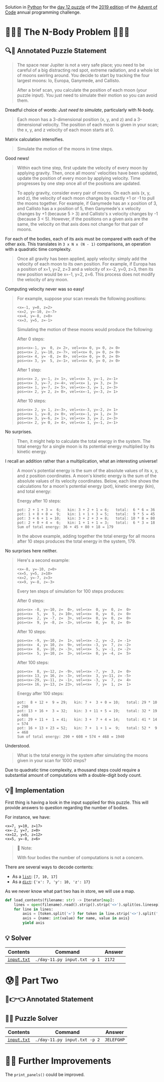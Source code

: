 Solution in [Python][py] for the [day 12 puzzle][aoc-2019-12] of the [2019 edition][aoc-2019] of the [Advent of Code][aoc] annual programming challenge.

# 🎄🌟🌟 The N-Body Problem 🎄🌟🌟

## 🔍📖 Annotated Puzzle Statement

> The space near Jupiter is not a very safe place; you need to be careful of a big distracting red spot, extreme radiation, and a whole lot of moons swirling around. You decide to start by tracking the four largest moons: Io, Europa, Ganymede, and Callisto.
> 
> After a brief scan, you calculate the position of each moon (your puzzle input). You just need to simulate their motion so you can avoid them.

Dreadful choice of words: *Just need to simulate*, particularly with N-body.

> Each moon has a 3-dimensional position (x, y, and z) and a 3-dimensional velocity. The position of each moon is given in your scan; the x, y, and z velocity of each moon starts at 0.

Matrix calculation intensifies.

> Simulate the motion of the moons in time steps.

Good news!

> Within each time step, first update the velocity of every moon by applying gravity. Then, once all moons' velocities have been updated, update the position of every moon by applying velocity. Time progresses by one step once all of the positions are updated.
>
> To apply gravity, consider every pair of moons. On each axis (x, y, and z), the velocity of each moon changes by exactly +1 or -1 to pull the moons together. For example, if Ganymede has an x position of 3, and Callisto has a x position of 5, then Ganymede's x velocity changes by +1 (because 5 > 3) and Callisto's x velocity changes by -1 (because 3 < 5). However, if the positions on a given axis are the same, the velocity on that axis does not change for that pair of moons.

For each of the bodies, each of its axis must be compared with each of the other axis. This translates in `3 x N x (N - 1)` comparisons, an operation with a quadratic time complexity.

> Once all gravity has been applied, apply velocity: simply add the velocity of each moon to its own position. For example, if Europa has a position of x=1, y=2, z=3 and a velocity of x=-2, y=0, z=3, then its new position would be x=-1, y=2, z=6. This process does not modify the velocity of any moon.

Computing velocity never was so easy!

> For example, suppose your scan reveals the following positions:
> ```
> <x=-1, y=0, z=2>
> <x=2, y=-10, z=-7>
> <x=4, y=-8, z=8>
> <x=3, y=5, z=-1>
> ```
> 
> Simulating the motion of these moons would produce the following:
> 
> After 0 steps:
> ```
> pos=<x=-1, y=  0, z= 2>, vel=<x= 0, y= 0, z= 0>
> pos=<x= 2, y=-10, z=-7>, vel=<x= 0, y= 0, z= 0>
> pos=<x= 4, y= -8, z= 8>, vel=<x= 0, y= 0, z= 0>
> pos=<x= 3, y=  5, z=-1>, vel=<x= 0, y= 0, z= 0>
> ```
> 
> After 1 step:
> ```
> pos=<x= 2, y=-1, z= 1>, vel=<x= 3, y=-1, z=-1>
> pos=<x= 3, y=-7, z=-4>, vel=<x= 1, y= 3, z= 3>
> pos=<x= 1, y=-7, z= 5>, vel=<x=-3, y= 1, z=-3>
> pos=<x= 2, y= 2, z= 0>, vel=<x=-1, y=-3, z= 1>
> ```
> 
> After 10 steps:
> ```
> pos=<x= 2, y= 1, z=-3>, vel=<x=-3, y=-2, z= 1>
> pos=<x= 1, y=-8, z= 0>, vel=<x=-1, y= 1, z= 3>
> pos=<x= 3, y=-6, z= 1>, vel=<x= 3, y= 2, z=-3>
> pos=<x= 2, y= 0, z= 4>, vel=<x= 1, y=-1, z=-1>
> ```

No surprises.

> Then, it might help to calculate the total energy in the system. The total energy for a single moon is its potential energy multiplied by its kinetic energy.

I recall an addition rather than a multiplication, what an interesting universe!

> A moon's potential energy is the sum of the absolute values of its x, y, and z position coordinates. A moon's kinetic energy is the sum of the absolute values of its velocity coordinates. Below, each line shows the calculations for a moon's potential energy (pot), kinetic energy (kin), and total energy:
> 
> Energy after 10 steps:
> ```
> pot: 2 + 1 + 3 =  6;   kin: 3 + 2 + 1 = 6;   total:  6 * 6 = 36
> pot: 1 + 8 + 0 =  9;   kin: 1 + 1 + 3 = 5;   total:  9 * 5 = 45
> pot: 3 + 6 + 1 = 10;   kin: 3 + 2 + 3 = 8;   total: 10 * 8 = 80
> pot: 2 + 0 + 4 =  6;   kin: 1 + 1 + 1 = 3;   total:  6 * 3 = 18
> Sum of total energy: 36 + 45 + 80 + 18 = 179
> ```
> 
> In the above example, adding together the total energy for all moons after 10 steps produces the total energy in the system, 179.

No surprises here neither.

> Here's a second example:
> ```
> <x=-8, y=-10, z=0>
> <x=5, y=5, z=10>
> <x=2, y=-7, z=3>
> <x=9, y=-8, z=-3>
> ```
> 
> Every ten steps of simulation for 100 steps produces:
> 
> After 0 steps:
> ```
> pos=<x= -8, y=-10, z=  0>, vel=<x=  0, y=  0, z=  0>
> pos=<x=  5, y=  5, z= 10>, vel=<x=  0, y=  0, z=  0>
> pos=<x=  2, y= -7, z=  3>, vel=<x=  0, y=  0, z=  0>
> pos=<x=  9, y= -8, z= -3>, vel=<x=  0, y=  0, z=  0>
> ```
> 
> After 10 steps:
> ```
> pos=<x= -9, y=-10, z=  1>, vel=<x= -2, y= -2, z= -1>
> pos=<x=  4, y= 10, z=  9>, vel=<x= -3, y=  7, z= -2>
> pos=<x=  8, y=-10, z= -3>, vel=<x=  5, y= -1, z= -2>
> pos=<x=  5, y=-10, z=  3>, vel=<x=  0, y= -4, z=  5>
> ```
> 
> After 100 steps:
> ```
> pos=<x=  8, y=-12, z= -9>, vel=<x= -7, y=  3, z=  0>
> pos=<x= 13, y= 16, z= -3>, vel=<x=  3, y=-11, z= -5>
> pos=<x=-29, y=-11, z= -1>, vel=<x= -3, y=  7, z=  4>
> pos=<x= 16, y=-13, z= 23>, vel=<x=  7, y=  1, z=  1>
> ```
> 
> Energy after 100 steps:
> ```
> pot:  8 + 12 +  9 = 29;   kin: 7 +  3 + 0 = 10;   total: 29 * 10 = 290
> pot: 13 + 16 +  3 = 32;   kin: 3 + 11 + 5 = 19;   total: 32 * 19 = 608
> pot: 29 + 11 +  1 = 41;   kin: 3 +  7 + 4 = 14;   total: 41 * 14 = 574
> pot: 16 + 13 + 23 = 52;   kin: 7 +  1 + 1 =  9;   total: 52 *  9 = 468
> Sum of total energy: 290 + 608 + 574 + 468 = 1940
> ```

Understood.

> What is the total energy in the system after simulating the moons given in your scan for 1000 steps?

Due to quadratic time complexity, a thousand steps could require a substantial amount of computations with a double-digit body count.

## 💡🙋 Implementation

First thing is having a look in the input supplied for this puzzle. This will provide answers to question regarding the number of bodies.

For instance, we have:

```
<x=7, y=10, z=17>
<x=-2, y=7, z=0>
<x=12, y=5, z=12>
<x=5, y=-8, z=6>
```

> :memo: Note:
> 
> With four bodies the number of computations is not a concern.

There are several ways to decode contents:

* As a [`list`][py-list]: `[7, 10, 17]`
* As a [`dict`][py-dict]: `{'x': 7, 'y': 10, 'z': 17}`

As we never know what part two has in store, we will use a map.

```python
def load_contents(filename: str) -> Iterator[map]:
    lines = open(filename).read().strip().strip('<>').split(os.linesep)
    for line in lines:
        axis = [token.split('=') for token in line.strip('<>').split(',')]
        axis = {name: int(value) for name, value in axis}
        yield axis
```

## 💡 Solver

Contents | Command | Answer
--- | --- | ---
[`input.txt`](./input.txt) | `./day-11.py input.txt -p 1` | `2172`

# 😰🙅 Part Two

## 🥺👉👈 Annotated Statement

## 🤔🤯 Puzzle Solver

Contents | Command | Answer
--- | --- | ---
[`input.txt`](./input.txt) | `./day-11.py input.txt -p 2` | `JELEFGHP`

# 🚀✨ Further Improvements

The `print_panels()` could be improved.

[aoc]: https://adventofcode.com/
[aoc-2019]: https://adventofcode.com/2019/
[aoc-intro]: https://adventofcode.com/2019/about
[aoc-2019-12]: https://adventofcode.com/2019/day/12

[json]: https://www.json.org/json-en.html

[py]: https://docs.python.org/3/
[py-argparse]: https://docs.python.org/3/library/argparse.html
[py-cmath]: https://docs.python.org/3/library/cmath.html
[py-copy]: https://docs.python.org/3/library/copy.html
[py-counter]: https://docs.python.org/3/library/collections.html#collections.Counter
[py-decimal]: https://docs.python.org/3/library/decimal.html
[py-dict]: https://docs.python.org/3/tutorial/datastructures.html#dictionaries
[py-exit]: https://docs.python.org/3/library/sys.html?highlight=sys%20exit#sys.exit
[py-fractions]: https://docs.python.org/3/library/fractions.html
[py-generator]: https://docs.python.org/3/library/stdtypes.html#generator-types
[py-json-load]: https://docs.python.org/3/library/json.html#json.load
[py-iterator]: https://docs.python.org/3/reference/expressions.html#yield-expressions
[py-itertools]: https://docs.python.org/3/library/itertools.html
[py-itertools-permutations]: https://docs.python.org/3/library/itertools.html#itertools.permutations
[py-list]: https://docs.python.org/3/library/stdtypes.html#list
[py-main]: https://docs.python.org/3/library/__main__.html
[py-math]: https://docs.python.org/3/library/math.html
[py-math-comb]: https://docs.python.org/3/library/math.html#math.comb
[py-map]: https://docs.python.org/3/library/functions.html#map
[py-name]: https://docs.python.org/3/library/stdtypes.html#definition.__name__
[py-open]: https://docs.python.org/3/library/functions.html#open
[py-linesep]: https://docs.python.org/3/library/os.html#os.linesep
[py-read]: https://docs.python.org/3/library/io.html#io.TextIOBase.read
[py-return]: https://docs.python.org/3/reference/simple_stmts.html#the-return-statement
[py-set]: https://docs.python.org/3/library/stdtypes.html#set
[py-sn]: https://docs.python.org/3/library/types.html#types.SimpleNamespace
[py-split]: https://docs.python.org/3/library/stdtypes.html?highlight=strip#str.split
[py-string]: https://docs.python.org/3/library/stdtypes.html#textseq
[py-strip]: https://docs.python.org/3/library/stdtypes.html?highlight=strip#str.strip
[py-sum]: https://docs.python.org/3/library/functions.html#sum
[py-tuple]: https://docs.python.org/3/library/stdtypes.html#tuple
[py-zip]: https://docs.python.org/3/library/functions.html#zip

[w-cartesian]: https://en.wikipedia.org/wiki/Polar_coordinate_system
[w-polar]: https://en.wikipedia.org/wiki/Polar_coordinate_system

